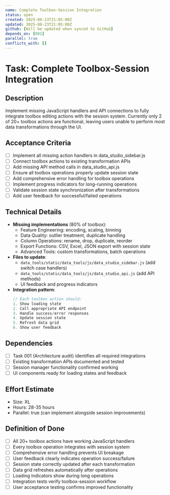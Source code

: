 ```yaml
---
name: Complete Toolbox-Session Integration
status: open
created: 2025-08-23T21:05:00Z
updated: 2025-08-23T21:05:00Z
github: [Will be updated when synced to GitHub]
depends_on: [001]
parallel: true
conflicts_with: []
---
```


# Task: Complete Toolbox-Session Integration

## Description
Implement missing JavaScript handlers and API connections to fully integrate toolbox editing actions with the session system. Currently only 2 of 20+ toolbox actions are functional, leaving users unable to perform most data transformations through the UI.

## Acceptance Criteria
- [ ] Implement all missing action handlers in data_studio_sidebar.js
- [ ] Connect toolbox actions to existing transformation APIs  
- [ ] Add missing API method calls in data_studio_api.js
- [ ] Ensure all toolbox operations properly update session state
- [ ] Add comprehensive error handling for toolbox operations
- [ ] Implement progress indicators for long-running operations
- [ ] Validate session state synchronization after transformations
- [ ] Add user feedback for successful/failed operations

## Technical Details
- **Missing implementations** (80% of toolbox):
  - Feature Engineering: encoding, scaling, binning
  - Data Quality: outlier treatment, duplicate handling
  - Column Operations: rename, drop, duplicate, reorder
  - Export Functions: CSV, Excel, JSON export with session state
  - Advanced Tools: custom transformations, batch operations
- **Files to update**:
  - `data_tools/static/data_tools/js/data_studio_sidebar.js` (add switch case handlers)
  - `data_tools/static/data_tools/js/data_studio_api.js` (add API methods)
  - UI feedback and progress indicators
- **Integration pattern**:
  ```javascript
  // Each toolbox action should:
  1. Show loading state
  2. Call appropriate API endpoint
  3. Handle success/error responses  
  4. Update session state
  5. Refresh data grid
  6. Show user feedback
  ```

## Dependencies
- [ ] Task 001 (Architecture audit) identifies all required integrations
- [ ] Existing transformation APIs documented and tested
- [ ] Session manager functionality confirmed working
- [ ] UI components ready for loading states and feedback

## Effort Estimate
- Size: XL
- Hours: 28-35 hours  
- Parallel: true (can implement alongside session improvements)

## Definition of Done
- [ ] All 20+ toolbox actions have working JavaScript handlers
- [ ] Every toolbox operation integrates with session system
- [ ] Comprehensive error handling prevents UI breakage
- [ ] User feedback clearly indicates operation success/failure
- [ ] Session state correctly updated after each transformation
- [ ] Data grid refreshes automatically after operations
- [ ] Loading indicators show during long operations
- [ ] Integration tests verify toolbox-session workflow
- [ ] User acceptance testing confirms improved functionality